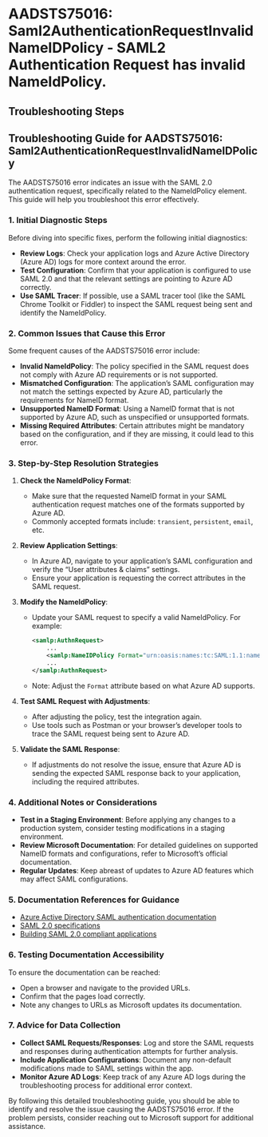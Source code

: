 # AADSTS75016: Saml2AuthenticationRequestInvalidNameIDPolicy - SAML2 Authentication Request has invalid NameIdPolicy.


## Troubleshooting Steps
## Troubleshooting Guide for AADSTS75016: Saml2AuthenticationRequestInvalidNameIDPolicy

The AADSTS75016 error indicates an issue with the SAML 2.0 authentication request, specifically related to the NameIdPolicy element. This guide will help you troubleshoot this error effectively.

### 1. Initial Diagnostic Steps

Before diving into specific fixes, perform the following initial diagnostics:
- **Review Logs**: Check your application logs and Azure Active Directory (Azure AD) logs for more context around the error.
- **Test Configuration**: Confirm that your application is configured to use SAML 2.0 and that the relevant settings are pointing to Azure AD correctly.
- **Use SAML Tracer**: If possible, use a SAML tracer tool (like the SAML Chrome Toolkit or Fiddler) to inspect the SAML request being sent and identify the NameIdPolicy.

### 2. Common Issues that Cause this Error

Some frequent causes of the AADSTS75016 error include:
- **Invalid NameIdPolicy**: The policy specified in the SAML request does not comply with Azure AD requirements or is not supported.
- **Mismatched Configuration**: The application’s SAML configuration may not match the settings expected by Azure AD, particularly the requirements for NameID format.
- **Unsupported NameID Format**: Using a NameID format that is not supported by Azure AD, such as unspecified or unsupported formats.
- **Missing Required Attributes**: Certain attributes might be mandatory based on the configuration, and if they are missing, it could lead to this error.

### 3. Step-by-Step Resolution Strategies

1. **Check the NameIdPolicy Format**:
   - Make sure that the requested NameID format in your SAML authentication request matches one of the formats supported by Azure AD.
   - Commonly accepted formats include: `transient`, `persistent`, `email`, etc.

2. **Review Application Settings**:
   - In Azure AD, navigate to your application’s SAML configuration and verify the “User attributes & claims” settings.
   - Ensure your application is requesting the correct attributes in the SAML request.

3. **Modify the NameIdPolicy**:
   - Update your SAML request to specify a valid NameIdPolicy. For example:
     ```xml
     <samlp:AuthnRequest>
         ...
         <samlp:NameIDPolicy Format="urn:oasis:names:tc:SAML:1.1:nameid-format:unspecified" AllowCreate="true"/>
         ...
     </samlp:AuthnRequest>
     ```
   - Note: Adjust the `Format` attribute based on what Azure AD supports.

4. **Test SAML Request with Adjustments**:
   - After adjusting the policy, test the integration again.
   - Use tools such as Postman or your browser’s developer tools to trace the SAML request being sent to Azure AD.

5. **Validate the SAML Response**:
   - If adjustments do not resolve the issue, ensure that Azure AD is sending the expected SAML response back to your application, including the required attributes.

### 4. Additional Notes or Considerations

- **Test in a Staging Environment**: Before applying any changes to a production system, consider testing modifications in a staging environment.
- **Review Microsoft Documentation**: For detailed guidelines on supported NameID formats and configurations, refer to Microsoft’s official documentation.
- **Regular Updates**: Keep abreast of updates to Azure AD features which may affect SAML configurations.

### 5. Documentation References for Guidance

- [Azure Active Directory SAML authentication documentation](https://docs.microsoft.com/en-us/azure/active-directory/develop/active-directory-saml-protocol)
- [SAML 2.0 specifications](https://docs.oasis-open.org/security/saml/v2.0/saml-core-2.0-os.pdf)
- [Building SAML 2.0 compliant applications](https://docs.microsoft.com/en-us/azure/active-directory/develop/scenario-sso-saml-identity-provider)

### 6. Testing Documentation Accessibility

To ensure the documentation can be reached:
- Open a browser and navigate to the provided URLs.
- Confirm that the pages load correctly.
- Note any changes to URLs as Microsoft updates its documentation.

### 7. Advice for Data Collection

- **Collect SAML Requests/Responses**: Log and store the SAML requests and responses during authentication attempts for further analysis.
- **Include Application Configurations**: Document any non-default modifications made to SAML settings within the app.
- **Monitor Azure AD Logs**: Keep track of any Azure AD logs during the troubleshooting process for additional error context.

By following this detailed troubleshooting guide, you should be able to identify and resolve the issue causing the AADSTS75016 error. If the problem persists, consider reaching out to Microsoft support for additional assistance.